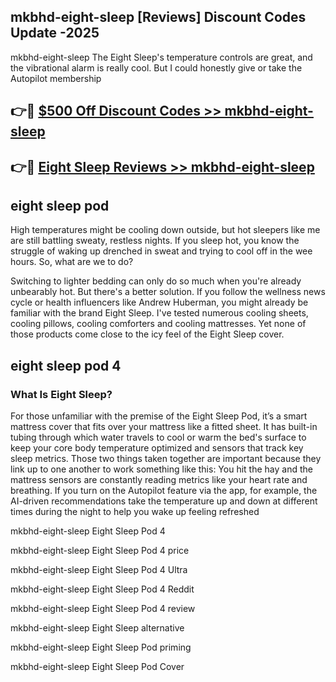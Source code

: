 ## mkbhd-eight-sleep [Reviews​] Discount Codes Update -2025

mkbhd-eight-sleep The Eight Sleep's temperature controls are great, and the vibrational alarm is really cool. But I could honestly give or take the Autopilot membership

## 👉🔴 [$500 Off Discount Codes >> mkbhd-eight-sleep](http://download.freeplayer.one?title=mkbhd-eight-sleep&ref=18-ES)

## 👉🔴 [Eight Sleep Reviews >> mkbhd-eight-sleep](http://download.freeplayer.one?title=mkbhd-eight-sleep&ref=18-ES)

## eight sleep pod

High temperatures might be cooling down outside, but hot sleepers like me are still battling sweaty, restless nights. If you sleep hot, you know the struggle of waking up drenched in sweat and trying to cool off in the wee hours. So, what are we to do?

Switching to lighter bedding can only do so much when you're already unbearably hot. But there's a better solution. If you follow the wellness news cycle or health influencers like Andrew Huberman, you might already be familiar with the brand Eight Sleep. I've tested numerous cooling sheets, cooling pillows, cooling comforters and cooling mattresses. Yet none of those products come close to the icy feel of the Eight Sleep cover.

## eight sleep pod 4

### What Is Eight Sleep?

For those unfamiliar with the premise of the Eight Sleep Pod, it’s a smart mattress cover that fits over your mattress like a fitted sheet. It has built-in tubing through which water travels to cool or warm the bed's surface to keep your core body temperature optimized and sensors that track key sleep metrics. Those two things taken together are important because they link up to one another to work something like this: You hit the hay and the mattress sensors are constantly reading metrics like your heart rate and breathing. If you turn on the Autopilot feature via the app, for example, the AI-driven recommendations take the temperature up and down at different times during the night to help you wake up feeling refreshed

mkbhd-eight-sleep Eight Sleep Pod 4

mkbhd-eight-sleep Eight Sleep Pod 4 price

mkbhd-eight-sleep Eight Sleep Pod 4 Ultra

mkbhd-eight-sleep Eight Sleep Pod 4 Reddit

mkbhd-eight-sleep Eight Sleep Pod 4 review

mkbhd-eight-sleep Eight Sleep alternative

mkbhd-eight-sleep Eight Sleep Pod priming

mkbhd-eight-sleep Eight Sleep Pod Cover